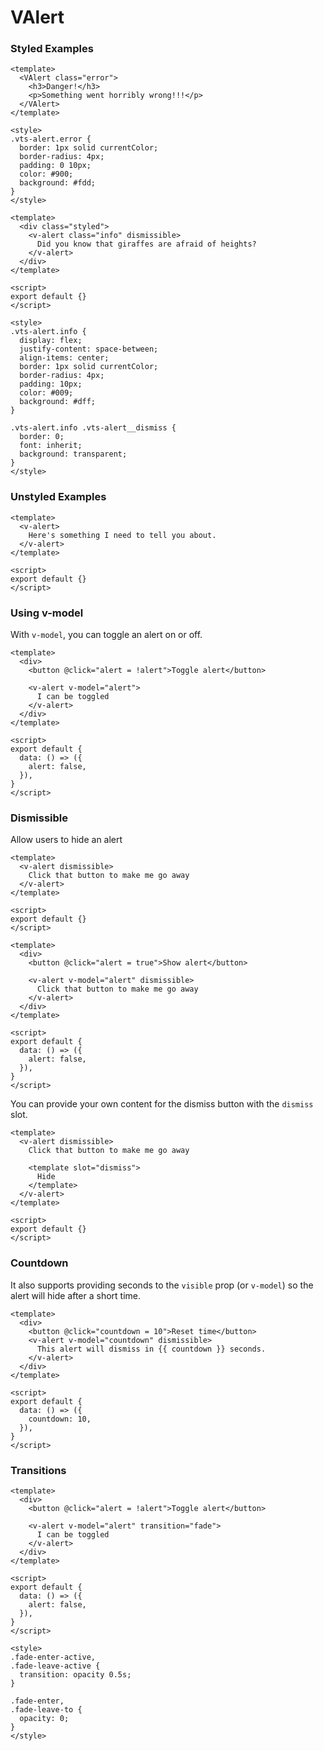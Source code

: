 # VAlert

### Styled Examples

```vue live
<template>
  <VAlert class="error">
    <h3>Danger!</h3>
    <p>Something went horribly wrong!!!</p>
  </VAlert>
</template>

<style>
.vts-alert.error {
  border: 1px solid currentColor;
  border-radius: 4px;
  padding: 0 10px;
  color: #900;
  background: #fdd;
}
</style>
```

```vue live
<template>
  <div class="styled">
    <v-alert class="info" dismissible>
      Did you know that giraffes are afraid of heights?
    </v-alert>
  </div>
</template>

<script>
export default {}
</script>

<style>
.vts-alert.info {
  display: flex;
  justify-content: space-between;
  align-items: center;
  border: 1px solid currentColor;
  border-radius: 4px;
  padding: 10px;
  color: #009;
  background: #dff;
}

.vts-alert.info .vts-alert__dismiss {
  border: 0;
  font: inherit;
  background: transparent;
}
</style>
```

### Unstyled Examples

```vue
<template>
  <v-alert>
    Here's something I need to tell you about.
  </v-alert>
</template>

<script>
export default {}
</script>
```

### Using v-model

With `v-model`, you can toggle an alert on or off.

```vue
<template>
  <div>
    <button @click="alert = !alert">Toggle alert</button>

    <v-alert v-model="alert">
      I can be toggled
    </v-alert>
  </div>
</template>

<script>
export default {
  data: () => ({
    alert: false,
  }),
}
</script>
```

### Dismissible

Allow users to hide an alert

```vue
<template>
  <v-alert dismissible>
    Click that button to make me go away
  </v-alert>
</template>

<script>
export default {}
</script>
```

```vue
<template>
  <div>
    <button @click="alert = true">Show alert</button>

    <v-alert v-model="alert" dismissible>
      Click that button to make me go away
    </v-alert>
  </div>
</template>

<script>
export default {
  data: () => ({
    alert: false,
  }),
}
</script>
```

You can provide your own content for the dismiss button with the `dismiss` slot.

```vue
<template>
  <v-alert dismissible>
    Click that button to make me go away

    <template slot="dismiss">
      Hide
    </template>
  </v-alert>
</template>

<script>
export default {}
</script>
```

### Countdown

It also supports providing seconds to the `visible` prop (or `v-model`) so the alert will hide after a short time.

```vue
<template>
  <div>
    <button @click="countdown = 10">Reset time</button>
    <v-alert v-model="countdown" dismissible>
      This alert will dismiss in {{ countdown }} seconds.
    </v-alert>
  </div>
</template>

<script>
export default {
  data: () => ({
    countdown: 10,
  }),
}
</script>
```

### Transitions

```vue
<template>
  <div>
    <button @click="alert = !alert">Toggle alert</button>

    <v-alert v-model="alert" transition="fade">
      I can be toggled
    </v-alert>
  </div>
</template>

<script>
export default {
  data: () => ({
    alert: false,
  }),
}
</script>

<style>
.fade-enter-active,
.fade-leave-active {
  transition: opacity 0.5s;
}

.fade-enter,
.fade-leave-to {
  opacity: 0;
}
</style>
```

